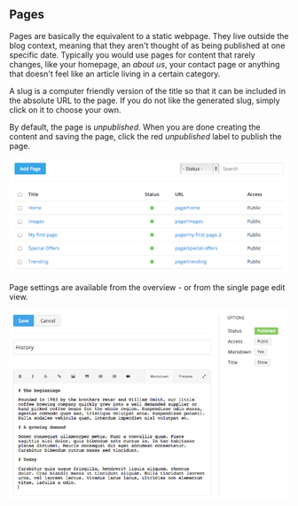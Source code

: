 ## Pages

Pages are basically the equivalent to a static webpage. They live outside the blog context, meaning that they aren't thought of as being published at one specific date. Typically you would use pages for content that rarely changes, like your homepage, an *about us*, your contact page or anything that doesn't feel like an article living in a certain category.

A slug is a computer friendly version of the title so that it can be included in the absolute URL to the page. If you do not like the generated slug, simply click on it to choose your own.

By default, the page is *unpublished*. When you are done creating the content and saving the page, click the red *unpublished* label to publish the page.

![Pages overview](/images/pages-overview.png)

Page settings are available from the overview - or from the single page edit view.

![Edit a page](/images/pages-edit.png)
